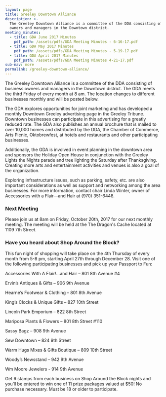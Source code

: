 ```yaml
---
layout: page
title: Greeley Downtown Alliance
description: >-
  The Greeley Downtown Alliance is a committee of the DDA consisting of business
  owners and managers in the Downtown district.
meeting_minutes:
  - title: GDA June 2017 Minutes
    pdf_path: /assets/pdfs/GDA Meeting Minutes - 6-16-17.pdf
  - title: GDA May 2017 Minutes
    pdf_path: /assets/pdfs/GDA Meeting Minutes - 5-19-17.pdf
  - title: GDA April 2017 Minutes
    pdf_path: /assets/pdfs/GDA Meeting Minutes 4-21-17.pdf
sub-nav: more
permalink: /greeley-downtown-alliance/
---
```



The Greeley Downtown Alliance is a committee of the DDA consisting of business owners and managers in the Downtown district. The GDA meets the third Friday of every month at 8 am. The location changes to different businesses monthly and will be posted below.

The GDA explores opportunities for joint marketing and has developed a monthly Downtown Greeley advertising page in the Greeley Tribune. Downtown businesses can participate in this advertising for a greatly reduced rate. The GDA also publishes an annual brochure that is mailed to over 10,000 homes and distributed by the DDA, the Chamber of Commerce, Arts Picnic, Oktobrewfest, at hotels and restaurants and other participating businesses.

Additionally, the GDA is involved in event planning in the downtown area and sponsors the Holiday Open House in conjunction with the Greeley Lights the Nights parade and tree lighting the Saturday after Thanksgiving. Creating more arts and entertainment activities and venues is also a goal of the organization.

Exploring infrastructure issues, such as parking, safety, etc. are also important considerations as well as support and networking among the area businesses. For more information, contact chair Linda Winter, owner of Accessories with a Flair—and Hair at (970) 351-6448.

### Next Meeting

Please join us at 8am on Friday, October 20th, 2017 for our next monthly meeting. The meeting will be held at the The Dragon's Cache located at 1109 7th Street.

### Have you heard about Shop Around the Block?

This fun night of shopping will take place on the 4th Thursday of every month from 5-8 pm, starting April 27th through December 28. Visit one of the following participating businesses and pick up your Passport to Fun:

Accessories With A Flair!…and Hair – 801 8th Avenue #4

Ervin’s Antiques & Gifts – 906 9th Avenue

Hearne’s Footwear & Clothing – 801 8th Avenue

King’s Clocks & Unique Gifts – 827 10th Street

Lincoln Park Emporium – 822 8th Street

Mariposa Plants & Flowers – 801 8th Street #110

Sassy Bagz – 908 9th Avenue

Sew Downtown – 824 9th Street

Warm Hugs Mixes & Gifts Boutique – 809 10th Street

Woody’s Newsstand – 942 9th Avenue

Wm Moore Jewelers - 914 9th Avenue

Get 6 stamps from each business on Shop Around the Block nights and you’ll be entered to win one of 11 prize packages valued at $50! No purchase necessary. Must be 18 or older to participate.